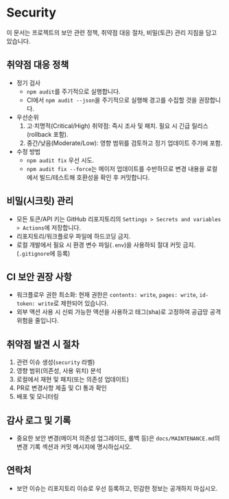 # Security

이 문서는 프로젝트의 보안 관련 정책, 취약점 대응 절차, 비밀(토큰) 관리 지침을 담고 있습니다.

## 취약점 대응 정책
- 정기 검사
  - `npm audit`를 주기적으로 실행합니다.
  - CI에서 `npm audit --json`을 주기적으로 실행해 경고를 수집할 것을 권장합니다.
- 우선순위
  1. 고·치명적(Critical/High) 취약점: 즉시 조사 및 패치. 필요 시 긴급 릴리스(rollback 포함).
  2. 중간/낮음(Moderate/Low): 영향 범위를 검토하고 정기 업데이트 주기에 포함.
- 수정 방법
  - `npm audit fix` 우선 시도.
  - `npm audit fix --force`는 메이저 업데이트를 수반하므로 변경 내용을 로컬에서 빌드/테스트해 호환성을 확인 후 커밋합니다.

## 비밀(시크릿) 관리
- 모든 토큰/API 키는 GitHub 리포지토리의 `Settings > Secrets and variables > Actions`에 저장합니다.
- 리포지토리/워크플로우 파일에 하드코딩 금지.
- 로컬 개발에서 필요 시 환경 변수 파일(`.env`)을 사용하되 절대 커밋 금지.(`.gitignore`에 등록)

## CI 보안 권장 사항
- 워크플로우 권한 최소화: 현재 권한은 `contents: write`, `pages: write`, `id-token: write`로 제한되어 있습니다.
- 외부 액션 사용 시 신뢰 가능한 액션을 사용하고 태그(sha)로 고정하여 공급망 공격 위험을 줄입니다.

## 취약점 발견 시 절차
1. 관련 이슈 생성(`security` 라벨)
2. 영향 범위(의존성, 사용 위치) 분석
3. 로컬에서 재현 및 패치(또는 의존성 업데이트)
4. PR로 변경사항 제출 및 CI 통과 확인
5. 배포 및 모니터링

## 감사 로그 및 기록
- 중요한 보안 변경(메이저 의존성 업그레이드, 롤백 등)은 `docs/MAINTENANCE.md`의 변경 기록 섹션과 커밋 메시지에 명시하십시오.

## 연락처
- 보안 이슈는 리포지토리 이슈로 우선 등록하고, 민감한 정보는 공개하지 마십시오.

